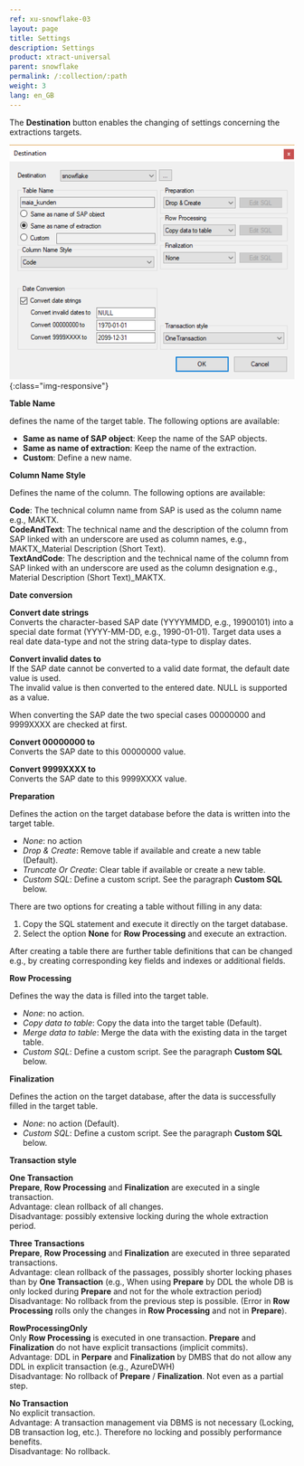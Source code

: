 ```yaml
---
ref: xu-snowflake-03
layout: page
title: Settings
description: Settings
product: xtract-universal
parent: snowflake
permalink: /:collection/:path
weight: 3
lang: en_GB
---
```


The **Destination** button enables the changing of settings concerning the extractions targets.

![Snowflake-Destination- Settings](/img/content/xu/snowflake/snowflake-destination-spec-settings.png){:class="img-responsive"}

**Table Name**

defines the name of the target table. The following options are available:
- **Same as name of SAP object**: Keep the name of the SAP objects.
- **Same as name of extraction**: Keep the name of the extraction.
- **Custom**: Define a new name.  

**Column Name Style** 

Defines the name of the column. The following options are available: 

**Code**: The technical column name from SAP is used as the column name e.g., MAKTX.<br>
**CodeAndText**: The technical name and the description of the column from SAP linked with an underscore are used as column names, e.g., MAKTX_Material Description (Short Text).<br>
**TextAndCode**: The description and the technical name of the column from SAP linked with an underscore are used as the
column designation e.g., Material Description (Short Text)_MAKTX.

**Date conversion**

**Convert date strings**<br>
Converts the character-based SAP date (YYYYMMDD, e.g., 19900101) into a special date format (YYYY-MM-DD, e.g., 1990-01-01).
Target data uses a real date data-type and not the string data-type to display dates.

**Convert invalid dates to**<br>
If the SAP date cannot be converted to a valid date format, the default date value is used.<br>
The invalid value is then converted to the entered date. NULL is supported as a value.

When converting the SAP date the two special cases 00000000 and 9999XXXX are checked at first.

**Convert 00000000 to**<br>
Converts the SAP date to this 00000000 value.

**Convert 9999XXXX to**<br>
Converts the SAP date to this 9999XXXX value.

**Preparation**

Defines the action on the target database before the data is written into the target table.
- *None*: no action
- *Drop & Create*: Remove table if available and create a new table (Default).
- *Truncate Or Create*: Clear table if available or create a new table.
- *Custom SQL*: Define a custom script. See the paragraph **Custom SQL** below. 

There are two options for creating a table without filling in any data: 
1. Copy the SQL statement and execute it directly on the target database.
2. Select the option **None** for **Row Processing** and execute an extraction.

After creating a table there are further table definitions that can be changed e.g., by creating corresponding key fields and indexes or additional fields.

**Row Processing**

Defines the way the data is filled into the target table.
- *None*: no action.
- *Copy data to table*: Copy the data into the target table (Default).
- *Merge data to table*: Merge the data with the existing data in the target table.
- *Custom SQL*: Define a custom script. See the paragraph **Custom SQL** below.

**Finalization**

Defines the action on the target database, after the data is successfully filled in the target table.

- *None*: no action (Default).
- *Custom SQL*: Define a custom script. See the paragraph **Custom SQL** below. 


**Transaction style**

**One Transaction** <br>
**Prepare**, **Row Processing** and **Finalization** are executed in a single transaction.<br>
Advantage: clean rollback of all changes.<br>
Disadvantage: possibly extensive locking during the whole extraction period. 


**Three Transactions**<br>
**Prepare**, **Row Processing** and **Finalization** are executed in three separated transactions.<br>
Advantage: clean rollback of the passages, possibly shorter locking phases than by **One Transaction** 
(e.g., When using **Prepare** by DDL the whole DB is only locked during **Prepare** and not for the whole extraction period)<br>
Disadvantage: No rollback from the previous step is possible.
(Error in **Row Processing** rolls only the changes in **Row Processing** and not in **Prepare**).


**RowProcessingOnly**<br> 
Only **Row Processing** is executed in one transaction. **Prepare** and **Finalization** do not have explicit transactions (implicit commits).<br>
Advantage: DDL in **Perpare** and **Finalization** by DMBS that do not allow any DDL in explicit transaction (e.g., AzureDWH)<br>
Disadvantage: No rollback of **Prepare** / **Finalization**. Not even as a partial step.

**No Transaction**<br>
No explicit transaction.<br>
Advantage: A transaction management via DBMS is not necessary (Locking, DB transaction log, etc.). Therefore no locking and possibly performance benefits.<br>
Disadvantage: No rollback.
